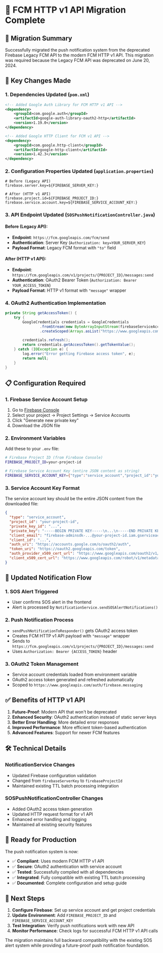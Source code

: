 # 🔄 FCM HTTP v1 API Migration Complete

## 🎯 Migration Summary

Successfully migrated the push notification system from the deprecated Firebase Legacy FCM API to the modern FCM HTTP v1 API. This migration was required because the Legacy FCM API was deprecated on June 20, 2024.

## 🔧 Key Changes Made

### 1. Dependencies Updated (`pom.xml`)
```xml
<!-- Added Google Auth Library for FCM HTTP v1 API -->
<dependency>
    <groupId>com.google.auth</groupId>
    <artifactId>google-auth-library-oauth2-http</artifactId>
    <version>1.19.0</version>
</dependency>

<!-- Added Google HTTP Client for FCM v1 API -->
<dependency>
    <groupId>com.google.http-client</groupId>
    <artifactId>google-http-client</artifactId>
    <version>1.42.3</version>
</dependency>
```

### 2. Configuration Properties Updated (`application.properties`)
```properties
# Before (Legacy API)
firebase.server.key=${FIREBASE_SERVER_KEY:}

# After (HTTP v1 API)
firebase.project.id=${FIREBASE_PROJECT_ID:}
firebase.service.account.key=${FIREBASE_SERVICE_ACCOUNT_KEY:}
```

### 3. API Endpoint Updated (`SOSPushNotificationController.java`)

#### Before (Legacy API):
- **Endpoint**: `https://fcm.googleapis.com/fcm/send`
- **Authentication**: Server Key (`Authorization: key=YOUR_SERVER_KEY`)
- **Payload Format**: Legacy FCM format with `"to"` field

#### After (HTTP v1 API):
- **Endpoint**: `https://fcm.googleapis.com/v1/projects/{PROJECT_ID}/messages:send`
- **Authentication**: OAuth2 Bearer Token (`Authorization: Bearer YOUR_ACCESS_TOKEN`)
- **Payload Format**: HTTP v1 format with `"message"` wrapper

### 4. OAuth2 Authentication Implementation
```java
private String getAccessToken() {
    try {
        GoogleCredentials credentials = GoogleCredentials
                .fromStream(new ByteArrayInputStream(firebaseServiceAccountKey.getBytes()))
                .createScoped(Arrays.asList("https://www.googleapis.com/auth/firebase.messaging"));
        
        credentials.refresh();
        return credentials.getAccessToken().getTokenValue();
    } catch (IOException e) {
        log.error("Error getting Firebase access token", e);
        return null;
    }
}
```

## 📋 Configuration Required

### 1. Firebase Service Account Setup
1. Go to [Firebase Console](https://console.firebase.google.com/)
2. Select your project → Project Settings → Service Accounts
3. Click "Generate new private key"
4. Download the JSON file

### 2. Environment Variables
Add these to your `.env` file:
```bash
# Firebase Project ID (from Firebase Console)
FIREBASE_PROJECT_ID=your-project-id

# Firebase Service Account Key (entire JSON content as string)
FIREBASE_SERVICE_ACCOUNT_KEY={"type":"service_account","project_id":"your-project-id",...}
```

### 3. Service Account Key Format
The service account key should be the entire JSON content from the downloaded file:
```json
{
  "type": "service_account",
  "project_id": "your-project-id",
  "private_key_id": "...",
  "private_key": "-----BEGIN PRIVATE KEY-----\n...\n-----END PRIVATE KEY-----\n",
  "client_email": "firebase-adminsdk-...@your-project-id.iam.gserviceaccount.com",
  "client_id": "...",
  "auth_uri": "https://accounts.google.com/o/oauth2/auth",
  "token_uri": "https://oauth2.googleapis.com/token",
  "auth_provider_x509_cert_url": "https://www.googleapis.com/oauth2/v1/certs",
  "client_x509_cert_url": "https://www.googleapis.com/robot/v1/metadata/x509/firebase-adminsdk-...%40your-project-id.iam.gserviceaccount.com"
}
```

## 🔄 Updated Notification Flow

### 1. SOS Alert Triggered
- User confirms SOS alert in the frontend
- Alert is processed by `NotificationService.sendSOSAlertNotifications()`

### 2. Push Notification Process
- `sendPushNotificationToResponder()` gets OAuth2 access token
- Creates FCM HTTP v1 API payload with `"message"` wrapper
- Sends to `https://fcm.googleapis.com/v1/projects/{PROJECT_ID}/messages:send`
- Uses `Authorization: Bearer {ACCESS_TOKEN}` header

### 3. OAuth2 Token Management
- Service account credentials loaded from environment variable
- OAuth2 access token generated and refreshed automatically
- Scoped to `https://www.googleapis.com/auth/firebase.messaging`

## ✅ Benefits of HTTP v1 API

1. **Future-Proof**: Modern API that won't be deprecated
2. **Enhanced Security**: OAuth2 authentication instead of static server keys
3. **Better Error Handling**: More detailed error responses
4. **Improved Performance**: More efficient token-based authentication
5. **Advanced Features**: Support for newer FCM features

## 🛠️ Technical Details

### NotificationService Changes
- Updated Firebase configuration validation
- Changed from `firebaseServerKey` to `firebaseProjectId`
- Maintained existing TTL batch processing integration

### SOSPushNotificationController Changes
- Added OAuth2 access token generation
- Updated HTTP request format for v1 API
- Enhanced error handling and logging
- Maintained all existing security features

## 🎉 Ready for Production

The push notification system is now:
- ✅ **Compliant**: Uses modern FCM HTTP v1 API
- ✅ **Secure**: OAuth2 authentication with service account
- ✅ **Tested**: Successfully compiled with all dependencies
- ✅ **Integrated**: Fully compatible with existing TTL batch processing
- ✅ **Documented**: Complete configuration and setup guide

## 🚀 Next Steps

1. **Configure Firebase**: Set up service account and get project credentials
2. **Update Environment**: Add `FIREBASE_PROJECT_ID` and `FIREBASE_SERVICE_ACCOUNT_KEY`
3. **Test Integration**: Verify push notifications work with new API
4. **Monitor Performance**: Check logs for successful FCM HTTP v1 API calls

The migration maintains full backward compatibility with the existing SOS alert system while providing a future-proof push notification foundation.
